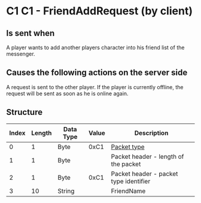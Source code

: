 # C1 C1 - FriendAddRequest (by client)

## Is sent when

A player wants to add another players character into his friend list of the messenger.

## Causes the following actions on the server side

A request is sent to the other player. If the player is currently offline, the request will be sent as soon as he is online again.

## Structure

| Index | Length | Data Type | Value | Description |
|-------|--------|-----------|-------|-------------|
| 0 | 1 |   Byte   | 0xC1  | [Packet type](PacketTypes.md) |
| 1 | 1 |    Byte   |      | Packet header - length of the packet |
| 2 | 1 |    Byte   | 0xC1  | Packet header - packet type identifier |
| 3 | 10 | String |  | FriendName |